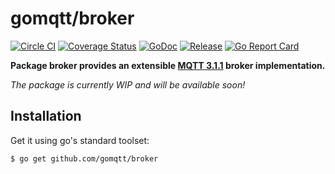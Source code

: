 # gomqtt/broker

[![Circle CI](https://img.shields.io/circleci/project/gomqtt/broker.svg)](https://circleci.com/gh/gomqtt/broker)
[![Coverage Status](https://coveralls.io/repos/gomqtt/broker/badge.svg?branch=master&service=github)](https://coveralls.io/github/gomqtt/broker?branch=master)
[![GoDoc](https://godoc.org/github.com/gomqtt/broker?status.svg)](http://godoc.org/github.com/gomqtt/broker)
[![Release](https://img.shields.io/github/release/gomqtt/broker.svg)](https://github.com/gomqtt/broker/releases)
[![Go Report Card](https://goreportcard.com/badge/github.com/gomqtt/broker)](http://goreportcard.com/report/gomqtt/broker)

**Package broker provides an extensible [MQTT 3.1.1](http://docs.oasis-open.org/mqtt/mqtt/v3.1.1/) broker implementation.**

_The package is currently WIP and will be available soon!_

## Installation

Get it using go's standard toolset:

```bash
$ go get github.com/gomqtt/broker
```
